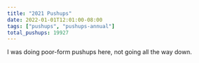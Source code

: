 ```yaml
---
title: "2021 Pushups"
date: 2022-01-01T12:01:00-08:00
tags: ["pushups", "pushups-annual"]
total_pushups: 19927
---
```


I was doing poor-form pushups here, not going all the way down. 